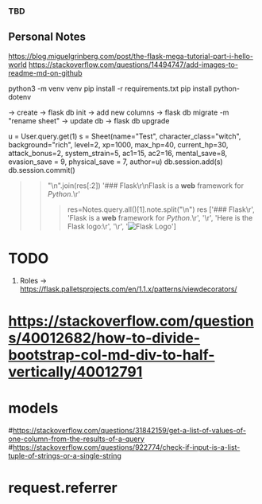 ### TBD

## Personal Notes

https://blog.miguelgrinberg.com/post/the-flask-mega-tutorial-part-i-hello-world
https://stackoverflow.com/questions/14494747/add-images-to-readme-md-on-github

python3 -m venv venv
pip install -r requirements.txt
pip install python-dotenv

-> create -> flask db init
-> add new columns -> flask db migrate -m "rename sheet"
-> update db -> flask db upgrade

u = User.query.get(1)
s = Sheet(name="Test", character_class="witch", background="rich", level=2, xp=1000, max_hp=40, current_hp=30, attack_bonus=2, system_strain=5, ac1=15, ac2=16, mental_save=8, evasion_save = 9, physical_save = 7, author=u)
db.session.add(s)
db.session.commit()


>> "\n".join(res[:2])
'### Flask\r\nFlask is a **web** framework for _Python_.\r'
>>> res=Notes.query.all()[1].note.split("\n")
>>> res
['### Flask\r', 'Flask is a **web** framework for _Python_.\r', '\r', 'Here is the Flask logo:\r', '\r', '![Flask Logo](https://flask.palletsprojects.com/en/1.1.x/_images/flask-logo.png)']

# TODO

1. Roles -> https://flask.palletsprojects.com/en/1.1.x/patterns/viewdecorators/

# https://stackoverflow.com/questions/40012682/how-to-divide-bootstrap-col-md-div-to-half-vertically/40012791

# models
#https://stackoverflow.com/questions/31842159/get-a-list-of-values-of-one-column-from-the-results-of-a-query
#https://stackoverflow.com/questions/922774/check-if-input-is-a-list-tuple-of-strings-or-a-single-string


<!-- #https://stackoverflow.com/questions/35965321/flashing-message-in-flask-on-a-bootstrap-modal -->

<!--
<div class="container">
    <div class="py-5 text-center">
        <div class="alert alert-{{category}} alert-dismissible fade show"><strong>{{category|upper}}</strong> {{ message }}
        <button type="button" class="close" data-dismiss="alert" aria-label="Close"><span aria-hidden="true">&times;</span></button>
        </div>
    </div>
</div>
--> 

# request.referrer
